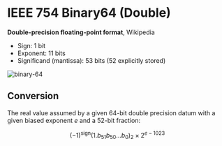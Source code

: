# IEEE 754 Binary64 (Double)

**Double-precision floating-point format**, Wikipedia

- Sign: 1 bit
- Exponent: 11 bits
- Significand (mantissa): 53 bits (52 explicitly stored)

![binary-64](https://user-images.githubusercontent.com/80301412/228359369-9090a259-e227-472e-8826-0e614069bc0f.png)

## Conversion

The real value assumed by a given 64-bit double precision datum with a given
biased exponent $e$ and a 52-bit fraction:

$$(-1)^{\text{sign}}(1.b_{51}b_{50}...b_{0})_{2}\times 2^{e-1023}$$
